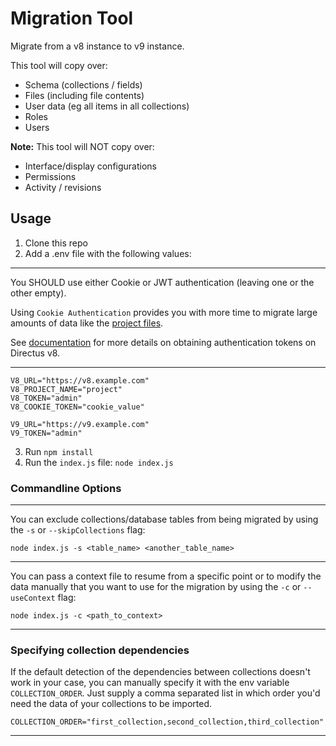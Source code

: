 # Migration Tool

Migrate from a v8 instance to v9 instance.

This tool will copy over:

* Schema (collections / fields)
* Files (including file contents)
* User data (eg all items in all collections)
* Roles
* Users

**Note:** This tool will NOT copy over:

* Interface/display configurations
* Permissions
* Activity / revisions

## Usage

1) Clone this repo
2) Add a .env file with the following values:
***
You SHOULD use either Cookie or JWT authentication (leaving one or the other empty).

Using `Cookie Authentication` provides you with more time to migrate large amounts of data like the [project files](https://v8.docs.directus.io/guides/files.html#files-thumbnails).

See [documentation](https://v8.docs.directus.io/api/authentication.html#tokens) for more details on obtaining
authentication tokens on Directus v8.
***
```
V8_URL="https://v8.example.com"
V8_PROJECT_NAME="project"
V8_TOKEN="admin"
V8_COOKIE_TOKEN="cookie_value"

V9_URL="https://v9.example.com"
V9_TOKEN="admin"
```
3) Run `npm install`
4) Run the `index.js` file: `node index.js`


### Commandline Options
***
You can exclude collections/database tables from being migrated by using the `-s` or `--skipCollections` flag:
```
node index.js -s <table_name> <another_table_name>
```
***
You can pass a context file to resume from a specific point or to modify the data manually that you want to use for the migration by using the `-c` or `--useContext` flag:
```
node index.js -c <path_to_context>
```
***

### Specifying collection dependencies
If the default detection of the dependencies between collections doesn't work in your case, you can manually specify it with the env variable `COLLECTION_ORDER`. Just supply a comma separated list in which order you'd need the data of your collections to be imported.

```
COLLECTION_ORDER="first_collection,second_collection,third_collection"
```
***
